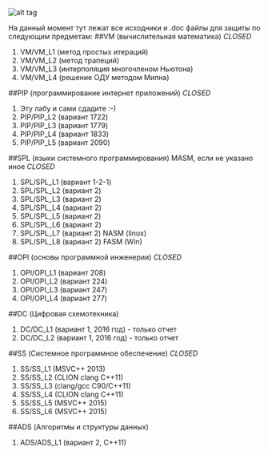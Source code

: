 ![alt tag](http://s5.pikabu.ru/post_img/2015/04/21/11/1429639209_944006780.jpg)

На данный момент тут лежат все исходники и .doc файлы для защиты по следующим предметам:
##VM (вычислительная математика) *CLOSED*
1. VM/VM_L1 (метод простых итераций)
2. VM/VM_L2 (метод трапеций)
3. VM/VM_L3 (интерполяция многочленом Ньютона)
4. VM/VM_L4 (решение ОДУ методом Милна)

##PIP (программирование интернет приложений) *CLOSED*
1. Эту лабу и сами сдадите :-)
2. PIP/PIP_L2 (вариант 1722)
3. PIP/PIP_L3 (вариант 1779)
4. PIP/PIP_L4 (вариант 1833)
5. PIP/PIP_L5 (вариант 2090)

##SPL (языки системного программирования) MASM, если не указано иное *CLOSED*
1. SPL/SPL_L1 (вариант 1-2-1)
2. SPL/SPL_L2 (вариант 2)
3. SPL/SPL_L3 (вариант 2)
4. SPL/SPL_L4 (вариант 2)
5. SPL/SPL_L5 (вариант 2)
6. SPL/SPL_L6 (вариант 2)
7. SPL/SPL_L7 (вариант 2) NASM (linux)
8. SPL/SPL_L8 (вариант 2) FASM (Win)

##OPI (основы программной инженерии) *CLOSED*
1. OPI/OPI_L1 (вариант 208)
2. OPI/OPI_L2 (вариант 224)
3. OPI/OPI_L3 (вариант 247)
4. OPI/OPI_L4 (вариант 277)

##DC (Цифровая схемотехника)
1. DC/DC_L1 (вариант 1, 2016 год) - только отчет
2. DC/DC_L2 (вариант 1, 2016 год) - только отчет

##SS (Системное программное обеспечение) *CLOSED*
1. SS/SS_L1 (MSVC++ 2013)
2. SS/SS_L2 (CLION clang C++11)
3. SS/SS_L3 (clang/gcc C90/C++11)
4. SS/SS_L4 (CLION clang C++11)
5. SS/SS_L5 (MSVC++ 2015)
6. SS/SS_L6 (MSVC++ 2015)

##ADS (Алгоритмы и структуры данных)
1. ADS/ADS_L1 (вариант 2, C++11)
